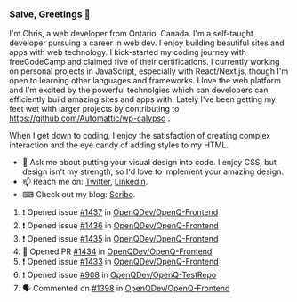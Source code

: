 ### Salve, Greetings 👋

I'm Chris, a web developer from Ontario, Canada. I'm a self-taught developer pursuing a career in web dev. I enjoy building beautiful sites and apps with web technology.
I kick-started my coding journey with freeCodeCamp and claimed five of their certifications.  I currently working on personal projects in JavaScript, especially with React/Next.js, though I'm open to learning other languages and frameworks. I love the web platform and I'm excited by the powerful technolgies which can developers can efficiently build amazing sites and apps with. Lately I've been getting my feet wet with larger projects by contributing to https://github.com/Automattic/wp-calypso .

When I get down to coding, I enjoy the satisfaction of creating complex interaction and the eye candy of adding styles to my HTML. 

- 💬 Ask me about putting your visual design into code. I enjoy CSS, but design isn't my strength, so I'd love to implement your amazing design.
- 📫 Reach me on: [Twitter](https://twitter.com/Christo28120856), [Linkedin](https://www.linkedin.com/in/christopher-stevers-07b9a5204/).
- ⌨ Check out my blog: [Scribo](https://christopherstevers.cf).
<!--
**Christopher-Stevers/Christopher-Stevers** is a ✨ _special_ ✨ repository because its `README.md` (this file) appears on your GitHub profile.

Here are some ideas to get you started:

- 🔭 I’m currently working on ...
- 🌱 I’m currently learning ...
- 👯 I’m looking to collaborate on ...
- 🤔 I’m looking for help with ...
- 😄 Pronouns: ...
- ⚡ Fun fact: ...
-->

<!--START_SECTION:activity-->
1. ❗️ Opened issue [#1437](https://github.com/OpenQDev/OpenQ-Frontend/issues/1437) in [OpenQDev/OpenQ-Frontend](https://github.com/OpenQDev/OpenQ-Frontend)
2. ❗️ Opened issue [#1436](https://github.com/OpenQDev/OpenQ-Frontend/issues/1436) in [OpenQDev/OpenQ-Frontend](https://github.com/OpenQDev/OpenQ-Frontend)
3. ❗️ Opened issue [#1435](https://github.com/OpenQDev/OpenQ-Frontend/issues/1435) in [OpenQDev/OpenQ-Frontend](https://github.com/OpenQDev/OpenQ-Frontend)
4. 💪 Opened PR [#1434](https://github.com/OpenQDev/OpenQ-Frontend/pull/1434) in [OpenQDev/OpenQ-Frontend](https://github.com/OpenQDev/OpenQ-Frontend)
5. ❗️ Opened issue [#1433](https://github.com/OpenQDev/OpenQ-Frontend/issues/1433) in [OpenQDev/OpenQ-Frontend](https://github.com/OpenQDev/OpenQ-Frontend)
6. ❗️ Opened issue [#908](https://github.com/OpenQDev/OpenQ-TestRepo/issues/908) in [OpenQDev/OpenQ-TestRepo](https://github.com/OpenQDev/OpenQ-TestRepo)
7. 🗣 Commented on [#1398](https://github.com/OpenQDev/OpenQ-Frontend/issues/1398) in [OpenQDev/OpenQ-Frontend](https://github.com/OpenQDev/OpenQ-Frontend)
<!--END_SECTION:activity-->
